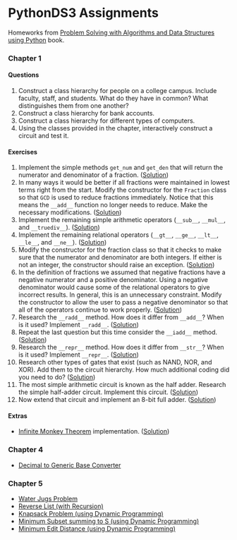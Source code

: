 # PythonDS3 Assignments
Homeworks from [Problem Solving with Algorithms and Data Structures using Python](https://runestone.academy/runestone/books/published/pythonds3/index.html) book.

### Chapter 1

#### Questions
1. Construct a class hierarchy for people on a college campus. Include faculty, staff, and students. What do they have in common? What distinguishes them from one another?
2. Construct a class hierarchy for bank accounts.
3. Construct a class hierarchy for different types of computers.
4. Using the classes provided in the chapter, interactively construct a circuit and test it.

#### Exercises
1. Implement the simple methods `get_num` and `get_den` that will return the numerator and denominator of a fraction. ([Solution](https://github.com/RiccardoMPesce/PythonDS3-Selected-Assignments/blob/main/chap1/ch-1-ex-1.py))
2. In many ways it would be better if all fractions were maintained in lowest terms right from the start. Modify the constructor for the `Fraction` class so that `GCD` is used to reduce fractions immediately. Notice that this means the `__add__` function no longer needs to reduce. Make the necessary modifications. ([Solution](https://github.com/RiccardoMPesce/PythonDS3-Selected-Assignments/blob/main/chap1/ch-1-ex-2.py))
3. Implement the remaining simple arithmetic operators (`__sub__`, `__mul__`, and `__truediv__`). ([Solution](https://github.com/RiccardoMPesce/PythonDS3-Selected-Assignments/blob/main/chap1/ch-1-ex-3.py))
4. Implement the remaining relational operators (`__gt__`, `__ge__`, `__lt__`, `__le__`, and `__ne__`). ([Solution](https://github.com/RiccardoMPesce/PythonDS3-Selected-Assignments/blob/main/chap1/ch-1-ex-4.py))
5. Modify the constructor for the fraction class so that it checks to make sure that the numerator and denominator are both integers. If either is not an integer, the constructor should raise an exception. ([Solution](https://github.com/RiccardoMPesce/PythonDS3-Selected-Assignments/blob/main/chap1/ch-1-ex-5.py))
6. In the definition of fractions we assumed that negative fractions have a negative numerator and a positive denominator. Using a negative denominator would cause some of the relational operators to give incorrect results. In general, this is an unnecessary constraint. Modify the constructor to allow the user to pass a negative denominator so that all of the operators continue to work properly. ([Solution](https://github.com/RiccardoMPesce/PythonDS3-Selected-Assignments/blob/main/chap1/ch-1-ex-6.py))
7. Research the `__radd__` method. How does it differ from `__add__`? When is it used? Implement `__radd__`. ([Solution](https://github.com/RiccardoMPesce/PythonDS3-Selected-Assignments/blob/main/chap1/ch-1-ex-7.py))
8. Repeat the last question but this time consider the `__iadd__` method. ([Solution](https://github.com/RiccardoMPesce/PythonDS3-Selected-Assignments/blob/main/chap1/ch-1-ex-8.py))
9. Research the `__repr__` method. How does it differ from `__str__`? When is it used? Implement `__repr__`. ([Solution](https://github.com/RiccardoMPesce/PythonDS3-Selected-Assignments/blob/main/chap1/ch-1-ex-9.py))
10. Research other types of gates that exist (such as NAND, NOR, and XOR). Add them to the circuit hierarchy. How much additional coding did you need to do? ([Solution](https://github.com/RiccardoMPesce/PythonDS3-Selected-Assignments/blob/main/chap1/ch-1-ex-10.py))
11. The most simple arithmetic circuit is known as the half adder. Research the simple half-adder circuit. Implement this circuit. ([Solution](https://github.com/RiccardoMPesce/PythonDS3-Selected-Assignments/blob/main/chap1/ch-1-ex-11.py))
12. Now extend that circuit and implement an 8-bit full adder. ([Solution](https://github.com/RiccardoMPesce/PythonDS3-Selected-Assignments/blob/main/chap1/ch-1-ex-12.py))

#### Extras
* [Infinite Monkey Theorem](https://en.wikipedia.org/wiki/Infinite_monkey_theorem) implementation. ([Solution](https://github.com/RiccardoMPesce/PythonDS3-Selected-Assignments/blob/main/chap1/ch-1-imt.py))

### Chapter 4
* [Decimal to Generic Base Converter](https://github.com/RiccardoMPesce/PythonDS3-Selected-Assignments/blob/main/chap4/decimal_to_base.py)

### Chapter 5
* [Water Jugs Problem](https://github.com/RiccardoMPesce/PythonDS3-Selected-Assignments/blob/main/chap5/water_jugs.py)
* [Reverse List (with Recursion)](https://github.com/RiccardoMPesce/PythonDS3-Selected-Assignments/blob/main/chap5/reverse_list.py)
* [Knapsack Problem (using Dynamic Programming)](https://github.com/RiccardoMPesce/PythonDS3-Selected-Assignments/blob/main/chap5/knapsack.py)
* [Minimum Subset summing to S (using Dynamic Programming)](https://github.com/RiccardoMPesce/PythonDS3-Selected-Assignments/blob/main/chap5/coin_change.py)
* [Minimum Edit Distance (using Dynamic Programming)](https://github.com/RiccardoMPesce/PythonDS3-Selected-Assignments/blob/main/chap5/min_edit_distance.py)

